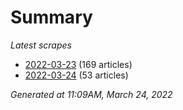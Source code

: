 # Summary
*Latest scrapes*
* [2022-03-23](https://github.com/nuuuwan/news_lk/blob/data/news_lk.2022-03-23.json) (169 articles)
* [2022-03-24](https://github.com/nuuuwan/news_lk/blob/data/news_lk.2022-03-24.json) (53 articles)

*Generated at 11:09AM, March 24, 2022*